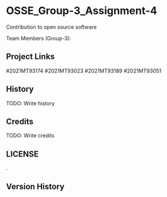# OSSE_Group-3_Assignment-4
Contribution to open source software 

Team Members (Group-3):



## Project Links

#2021MT93174
#2021MT93023
#2021MT93189
#2021MT93051

## History
TODO: Write history


## Credits
TODO: Write credits

## LICENSE

.
## Version History


